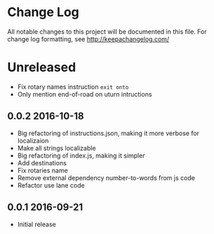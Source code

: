 # Change Log
All notable changes to this project will be documented in this file. For change log formatting, see http://keepachangelog.com/

# Unreleased

- Fix rotary names instruction `exit onto`
- Only mention end-of-road on uturn intructions

## 0.0.2 2016-10-18

- Big refactoring of instructions.json, making it more verbose for localizaion
- Make all strings localizable
- Big refactoring of index.js, making it simpler
- Add destinations
- Fix rotaries name
- Remove external dependency number-to-words from js code
- Refactor use lane code

## 0.0.1 2016-09-21

- Initial release
